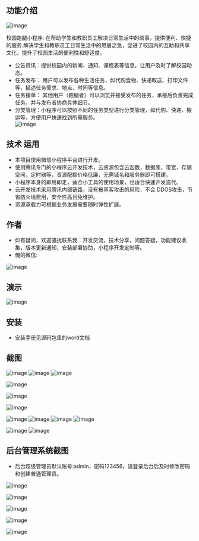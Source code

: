 ## 功能介绍 
![image](https://github.com/dearancelan/MiniRun/assets/89879893/9fca151d-259d-4f2c-aa93-a033585d3090)

  校园跑腿小程序: 在帮助学生和教职员工解决日常生活中的琐事，提供便利、快捷的服务.解决学生和教职员工日常生活中的燃眉之急，促进了校园内的互助和共享文化，提升了校园生活的便利性和舒适度。 

- 公告资讯：提供校园内的新闻、通知、课程表等信息，让用户及时了解校园动态。 
- 任务发布： 用户可以发布各种生活任务，如代购食物、快递取送、打印文件等，描述任务需求、地点、时间等信息。
- 任务接单： 其他用户（跑腿者）可以浏览并接受发布的任务，承接后负责完成任务，并与发布者协商具体细节。 
- 分类管理：小程序可以按照不同的任务类型进行分类管理，如代购、快递、搬运等，方便用户快速找到所需服务。  
![image](https://github.com/dearancelan/MiniRun/assets/89879893/db5de849-e992-491b-9b03-53bc6c31238e)


## 技术 运用
- 本项目使用微信小程序平台进行开发。
- 使用腾讯专门的小程序云开发技术，云资源包含云函数，数据库，带宽，存储空间，定时器等，资源配额价格低廉，无需域名和服务器即可搭建。
- 小程序本身的即用即走，适合小工具的使用场景，也适合快速开发迭代。
- 云开发技术采用腾讯内部链路，没有被黑客攻击的风险，不会 DDOS攻击，节省防火墙费用，安全性高且免维护。
- 资源承载力可根据业务发展需要随时弹性扩展。  



## 作者
- 如有疑问，欢迎骚扰联系我：开发交流，技术分享，问题答疑，功能建议收集，版本更新通知，安装部署协助，小程序开发定制等。
- 俺的微信: 
 
![image](https://github.com/dearancelan/MiniRun/assets/89879893/da4fc94d-18dc-477d-9292-85032af8167b)



## 演示 
 ![image](https://github.com/dearancelan/MiniRun/assets/89879893/06ca55a2-adf4-483b-8937-94ce12bee794)


## 安装

- 安装手册见源码包里的word文档 



## 截图
![image](https://github.com/dearancelan/MiniRun/assets/89879893/69d62338-d810-4547-8b88-a233763bf56e)
![image](https://github.com/dearancelan/MiniRun/assets/89879893/0172d709-e1d2-422f-9458-9d80117e6eee)
![image](https://github.com/dearancelan/MiniRun/assets/89879893/bbcc68b7-9a10-455d-8b3c-19580037fea8)

![image](https://github.com/dearancelan/MiniRun/assets/89879893/eed696b6-85f9-40d3-9788-e0b5d4ee29ad)

![image](https://github.com/dearancelan/MiniRun/assets/89879893/7cef1635-912d-4b4c-a546-032636f87b51)

![image](https://github.com/dearancelan/MiniRun/assets/89879893/59f61345-4c17-4e15-bd34-e0ea362c17dd)

![image](https://github.com/dearancelan/MiniRun/assets/89879893/c0c90992-b74f-4a6a-a5ad-dc30a9db23e8)
![image](https://github.com/dearancelan/MiniRun/assets/89879893/c4ca181f-0560-4167-b785-6c8a93d31b1e)
![image](https://github.com/dearancelan/MiniRun/assets/89879893/b2fe78d2-562f-422a-b9f1-9ff05cbf72e4)
![image](https://github.com/dearancelan/MiniRun/assets/89879893/c72df7c8-eaf0-4726-8eb8-cd5510125e10)

![image](https://github.com/dearancelan/MiniRun/assets/89879893/6883789e-4be6-4491-8e73-c7287fc94501)
![image](https://github.com/dearancelan/MiniRun/assets/89879893/b25a5091-83a8-49fd-b4a9-352981337437)

 

## 后台管理系统截图 
- 后台超级管理员默认账号:admin，密码123456，请登录后台后及时修改密码和创建普通管理员。

![image](https://github.com/dearancelan/MiniRun/assets/89879893/1c0a1843-a408-4147-a1a5-73458bd32413)

![image](https://github.com/dearancelan/MiniRun/assets/89879893/c6f715f6-a859-4889-bec8-ba083be07c15)

![image](https://github.com/dearancelan/MiniRun/assets/89879893/4aba349d-9c51-42e0-995d-9dfd3c0bfcc5)

![image](https://github.com/dearancelan/MiniRun/assets/89879893/f05980d0-409b-4c33-ab15-3af6cedd3859)

![image](https://github.com/dearancelan/MiniRun/assets/89879893/60d4d3b7-cda3-4a26-8545-f0ee3d7f78a9)












